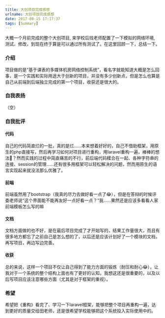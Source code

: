 ```yaml
---
title: 大创项目完成感想
urlname: 大创项目完成感想
date: 2017-09-15 17:17:37
tags: [Summary]
---
```


大概一个月前完成的整个大创项目, 来学校后找老师配置了一下模拟的网络环境, 测试、修改，到现在终于算是可以通过所有测试了。在这里回顾一下，总结一下。

<!--more-->
### 介绍
项目做的是“基于课表的多媒体机房网络控制系统”，看名字就能知道大概是怎么回事，是一个实践和实际用途大于创新的项目，并没有多少创新点，但是怎么也算是自己从前端到后端独立完成的第一个项目，收获还是很大的。

### 自我表扬
（空）

### 自我批评
#### 代码
自己的代码简直烂的一批，真的是烂......本来想着好好的，自己不借助框架，用原生的php直接写，然后再学习如何对项目进行重构，用laravel重构一遍，棒棒的想法🌚？然而实践的过程中简直痛苦的不行，前后端代码糅合在一起、各种字符串的连接、session的管理......还有很多用框架可以轻松解决的问题，然而用原生的语言实现起来就没法那么优雅了。

#### 前端
前端虽然用了bootstrap（我真的尽力去做好看一点了😂），但是在答辩的时候评委老师说“这个界面能不能再友好一点好看一点？”我......果然还是应该多看看人家前端模板怎么写的嘛

#### 文档
文档方面做的也不好，是在最后项目完成了才开始写的，结果工作量很大，而且有很多地方都忘了之前自己是怎么想的了，以后还是应该计划好了一个模块的文档，再写项目，再边写边完善。

#### 收获
总的来说，这样一个项目不仅让自己得到了能力方面的锻炼（耐压和耐心😂），让我对于一个系统的整个结构上面也有了更好的认知，我想这还是很重要的，以及以后写项目应该注意哪些方面（尤其是对于框架的重视）。

### 希望
希望把《重构》看完了、学习一下laravel框架，能够把整个项目再重构一遍，达到更好的质量交给田老师，还是很希望学校能够把这个系统投入实际使用中的。